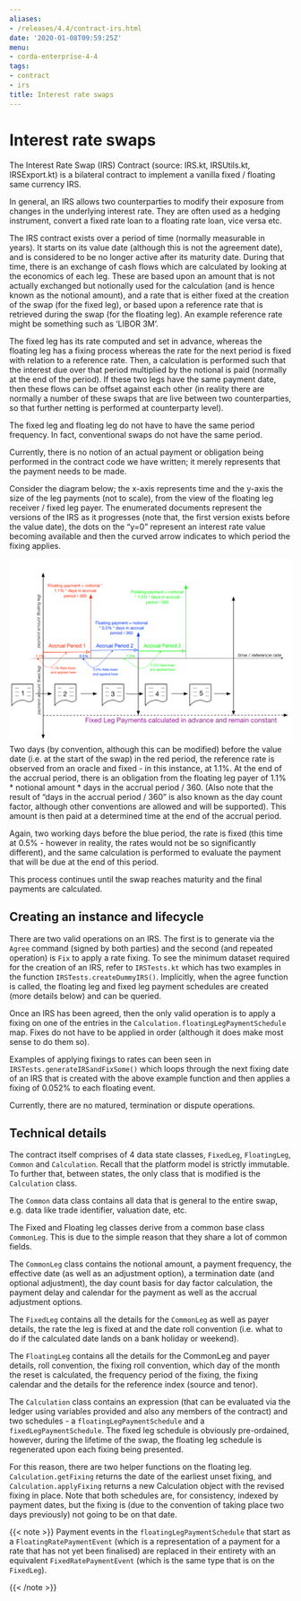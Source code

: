 ```yaml
---
aliases:
- /releases/4.4/contract-irs.html
date: '2020-01-08T09:59:25Z'
menu:
- corda-enterprise-4-4
tags:
- contract
- irs
title: Interest rate swaps
---
```



# Interest rate swaps

The Interest Rate Swap (IRS) Contract (source: IRS.kt, IRSUtils.kt, IRSExport.kt) is a bilateral contract to implement a
            vanilla fixed / floating same currency IRS.

In general, an IRS allows two counterparties to modify their exposure from changes in the underlying interest rate. They
            are often used as a hedging instrument, convert a fixed rate loan to a floating rate loan, vice versa etc.

The IRS contract exists over a period of time (normally measurable in years). It starts on its value date
            (although this is not the agreement date), and is considered to be no longer active after its maturity date. During that
            time, there is an exchange of cash flows which are calculated by looking at the economics of each leg. These are based
            upon an amount that is not actually exchanged but notionally used for the calculation (and is hence known as the notional
            amount), and a rate that is either fixed at the creation of the swap (for the fixed leg), or based upon a reference rate
            that is retrieved during the swap (for the floating leg). An example reference rate might be something such as ‘LIBOR 3M’.

The fixed leg has its rate computed and set in advance, whereas the floating leg has a fixing process whereas the rate
            for the next period is fixed with relation to a reference rate. Then, a calculation is performed such that the interest
            due over that period multiplied by the notional is paid (normally at the end of the period). If these two legs have the
            same payment date, then these flows can be offset against each other (in reality there are normally a number of these
            swaps that are live between two counterparties, so that further netting is performed at counterparty level).

The fixed leg and floating leg do not have to have the same period frequency. In fact, conventional swaps do not have
            the same period.

Currently, there is no notion of an actual payment or obligation being performed in the contract code we have written;
            it merely represents that the payment needs to be made.

Consider the diagram below; the x-axis represents time and the y-axis the size of the leg payments (not to scale), from
            the view of the floating leg receiver / fixed leg payer. The enumerated documents represent the versions of the IRS as
            it progresses (note that, the first version exists before the value date), the dots on the “y=0” represent an interest
            rate value becoming available and then the curved arrow indicates to which period the fixing applies.

![contract irs](resources/contract-irs.png "contract irs")Two days (by convention, although this can be modified) before the value date (i.e. at the start of the swap) in the red
            period, the reference rate is observed from an oracle and fixed - in this instance, at 1.1%. At the end of the accrual period,
            there is an obligation from the floating leg payer of 1.1% * notional amount * days in the accrual period / 360.
            (Also note that the result of “days in the accrual period / 360” is also known as the day count factor, although other
            conventions are allowed and will be supported). This amount is then paid at a determined time at the end of the accrual period.

Again, two working days before the blue period, the rate is fixed (this time at 0.5%  - however in reality, the rates
            would not be so significantly different), and the same calculation is performed to evaluate the payment that will be due
            at the end of this period.

This process continues until the swap reaches maturity and the final payments are calculated.


## Creating an instance and lifecycle

There are two valid operations on an IRS. The first is to generate via the `Agree` command (signed by both parties)
                and the second (and repeated operation) is `Fix` to apply a rate fixing.
                To see the minimum dataset required for the creation of an IRS, refer to `IRSTests.kt` which has two examples in the
                function `IRSTests.createDummyIRS()`. Implicitly, when the agree function is called, the floating leg and fixed
                leg payment schedules are created (more details below) and can be queried.

Once an IRS has been agreed, then the only valid operation is to apply a fixing on one of the entries in the
                `Calculation.floatingLegPaymentSchedule` map. Fixes do not have to be applied in order (although it does make most
                sense to do them so).

Examples of applying fixings to rates can been seen in `IRSTests.generateIRSandFixSome()` which loops through the next
                fixing date of an IRS that is created with the above example function and then applies a fixing of 0.052% to each floating
                event.

Currently, there are no matured, termination or dispute operations.


## Technical details

The contract itself comprises of 4 data state classes, `FixedLeg`, `FloatingLeg`, `Common` and `Calculation`.
                Recall that the platform model is strictly immutable.  To further that, between states, the only class that is modified
                is the `Calculation` class.

The `Common` data class contains all data that is general to the entire swap, e.g. data like trade identifier,
                valuation date, etc.

The Fixed and Floating leg classes derive from a common base class `CommonLeg`. This is due to the simple reason that
                they share a lot of common fields.

The `CommonLeg` class contains the notional amount, a payment frequency, the effective date (as well as an adjustment
                option), a termination date (and optional adjustment), the day count basis for day factor calculation, the payment delay
                and calendar for the payment as well as the accrual adjustment options.

The `FixedLeg` contains all the details for the `CommonLeg` as well as payer details, the rate the leg is fixed at
                and the date roll convention (i.e. what to do if the calculated date lands on a bank holiday or weekend).

The `FloatingLeg` contains all the details for the CommonLeg and payer details, roll convention, the fixing roll
                convention, which day of the month the reset is calculated, the frequency period of the fixing, the fixing calendar and
                the details for the reference index (source and tenor).

The `Calculation` class contains an expression (that can be evaluated via the ledger using variables provided and also
                any members of the contract) and two schedules - a `floatingLegPaymentSchedule` and a `fixedLegPaymentSchedule`.
                The fixed leg schedule is obviously pre-ordained, however, during the lifetime of the swap, the floating leg schedule is
                regenerated upon each fixing being presented.

For this reason, there are two helper functions on the floating leg. `Calculation.getFixing` returns the date of the
                earliest unset fixing, and `Calculation.applyFixing` returns a new Calculation object with the revised fixing in place.
                Note that both schedules are, for consistency, indexed by payment dates, but the fixing is (due to the convention of
                taking place two days previously) not going to be on that date.


{{< note >}}
Payment events in the `floatingLegPaymentSchedule` that start as a `FloatingRatePaymentEvent` (which is a
                    representation of a payment for a rate that has not yet been finalised) are replaced in their entirety with an
                    equivalent `FixedRatePaymentEvent` (which is the same type that is on the `FixedLeg`).

{{< /note >}}

